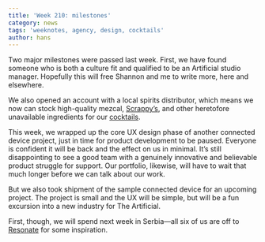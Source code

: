 ```yaml
---
title: 'Week 210: milestones'
category: news
tags: 'weeknotes, agency, design, cocktails'
author: hans
---
```


Two major milestones were passed last week. First, we have found someone who is both a culture fit and qualified to be an Artificial studio manager. Hopefully this will free Shannon and me to write more, here and elsewhere.

We also opened an account with a local spirits distributor, which means we now can stock high-quality mezcal, [Scrappy’s](http://scrappysbitters.com/), and other heretofore unavailable ingredients for our [cocktails](http://theartificial.nl/cocktails/).

This week, we wrapped up the core UX design phase of another connected device project, just in time for product development to be paused. Everyone is confident it will be back and the effect on us in minimal. It’s still disappointing to see a good team with a genuinely innovative and believable product struggle for support. Our portfolio, likewise, will have to wait that much longer before we can talk about our work.

But we also took shipment of the sample connected device for an upcoming project. The project is small and the UX will be simple, but will be a fun excursion into a new industry for The Artificial.

First, though, we will spend next week in Serbia—all six of us are off to [Resonate](http://resonate.io/2017/) for some inspiration.
